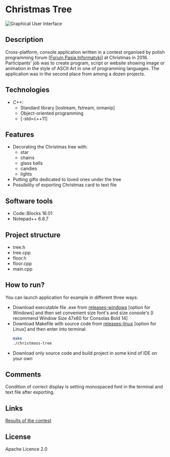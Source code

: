# Christmas Tree
![Graphical User Interface](https://user-images.githubusercontent.com/21959354/28546433-04bf2dda-70cb-11e7-8738-42cb5f66e3f3.jpg)
## Description
Cross-platform, console application written in a contest organised by polish programming forum [[Forum Pasja Informatyki](https://forum.pasja-informatyki.pl)] at Christmas in 2016. Participants' job was to create program, script or website showing image or animation in the style of ASCII Art in one of programming languages. The application was in the second place from among a dozen projects.
## Technologies
- C++:
  - Standard library [iostream, fstream, iomanip]
  - Object-oriented programming
  - [-std=c++11]
## Features
* Decorating the Christmas tree with:
  * star
  * chains
  * glass balls
  * candies
  * lights
* Putting gifts dedicated to loved ones under the tree
* Possibility of exporting Christmas card to text file
## Software tools
- Code::Blocks 16.01
- Notepad++ 6.8.7
## Project structure
- tree.h
- tree.cpp
- floor.h
- floor.cpp
- main.cpp
## How to run?
You can launch application for example in different three ways:
- Download executable file .exe from [releases-windows](https://github.com/plkpiotr/Christmas-Tree/releases/tag/windows) [option for Windows] and then set convenient size font's and size console's [I recommend Window Size 47x60 for Consolas Bold 14]
- Download Makefile with source code from [releases-linux](https://github.com/plkpiotr/Christmas-Tree/releases/tag/linux) [option for Linux] and then enter into terminal:
  ```sh
  make
  ./christmass-tree
  ```
- Download only source code and build project in some kind of IDE on your own
## Comments
Condition of correct display is setting monospaced font in the terminal and text file after exporting.
## Links
[Results of the contest](https://forum.pasja-informatyki.pl/contest/swieta-2016)
## License
Apache Licence 2.0
